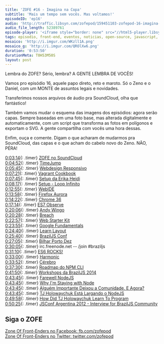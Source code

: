 ```yaml
---
title: 'ZOFE #16 - Imagina na Copa'
subtitle: 'Mais um tempo sem vocês. Mas voltamos!'
episodeID: 'ep16'
audio: 'http://traffic.libsyn.com/zofepod/159451103-zofepod-16-imagina-na-copa.m4a'
audio_file_length: 52389761
episode-player: '<iframe style="border: none" src="//html5-player.libsyn.com/embed/episode/id/7032641/height/90/theme/custom/autoplay/no/autonext/no/thumbnail/yes/preload/no/no_addthis/no/direction/backward/render-playlist/no/custom-color/87A93A/" height="90" width="100%" scrolling="no"  allowfullscreen webkitallowfullscreen mozallowfullscreen oallowfullscreen msallowfullscreen></iframe>'
tags: episodio, front-end, eventos, noticias, open-source, javascript, nodejs, npm
mosaico: 'http://i.imgur.com/WKzll1A.png'
mosaico_g: 'http://i.imgur.com/QROlXw6.png'
duration: '0:53:50'
durationMeta: T0H53M50S
layout: post
---
```


Lembra do ZOFE? Sério, lembra? A GENTE LEMBRA DE VOCÊS!

Vamos pro episódio 16, aquele papo direto, reto e maroto. Só o Zeno e o Daniel, com um MONTE de assuntos legais e novidades.

<!-- excerpt -->

Transferimos nossos arquivos de áudio pra SoundCloud, olha que fantástico!

Também vamos mudar o esquema das imagens dos episódios: agora serão capas. Sempre baseadas em uma foto base, mas alterada digitalmente e automaticamente, com um script que transforma as fotos em polígonos e exportam o SVG. A gente compartilha com vocês uma hora dessas.

Enfim, ouça e comente. Digam o que acharam de mudarmos pra SoundCloud, das capas e o que acham do cabelo novo do Zeno. NÃO, PÉRA!

[0:03:14](#t=0:03:14){: .timer} [ZOFE no SoundCloud](http://soundcloud.com/zofepod)<br>
[0:04:52](#t=0:04:52){: .timer} [TimeJump](https://github.com/zofepod/timejump)<br>
[0:05:45](#t=0:05:45){: .timer} [Webdesign Responsivo](http://novatec.com.br/livros/webdesign-responsivo/)<br>
[0:07:21](#t=0:07:21){: .timer} [Vagrant Cookbook](https://leanpub.com/vagrantcookbook-ptbr)<br>
[0:07:45](#t=0:07:45){: .timer} [Setup da Erika Heidi](http://setup.loopinfinito.com.br/erika-heidi/)<br>
[0:08:17](#t=0:08:17){: .timer} [Setup - Loop Infinito](http://setup.loopinfinito.com.br/)<br>
[0:12:55](#t=0:12:55){: .timer} [WebIDE](https://hacks.mozilla.org/2014/06/webide-lands-in-nightly/)<br>
[0:13:58](#t=0:13:58){: .timer} [Firefox Aurora](https://www.mozilla.org/en-US/firefox/channel/#aurora)<br>
[0:14:22](#t=0:14:22){: .timer} [Chrome 36](http://blog.chromium.org/2014/05/chrome-36-beta-elementanimate-html.html)<br>
[0:17:14](#t=0:17:14){: .timer} [ES7 Observe](http://www.html5rocks.com/en/tutorials/es7/observe/)<br>
[0:20:06](#t=0:20:06){: .timer} [Andy Wingo](https://twitter.com/andywingo)<br>
[0:20:28](#t=0:20:28){: .timer} [Breach](http://breach.cc/)<br>
[0:22:57](#t=0:22:57){: .timer} [Web Starter Kit](https://developers.google.com/web/starter-kit/)<br>
[0:23:55](#t=0:23:55){: .timer} [Google Fundamentals](https://developers.google.com/web/fundamentals/)<br>
[0:24:40](#t=0:24:40){: .timer} [Learn Layout](http://pt-br.learnlayout.com/)<br>
[0:25:40](#t=0:25:40){: .timer} [BrazilJS Conf](http://braziljs.com.br/)<br>
[0:27:05](#t=0:27:05){: .timer} [Bilhar Porto Dez](http://www.bilharportodez.com.br/)<br>
[0:30:05](#t=0:30:05){: .timer} irc.freenode.net -- /join #braziljs<br>
[0:31:10](#t=0:31:10){: .timer} [ES6 ROCKS!](http://es6rocks.com/)<br>
[0:33:00](#t=0:33:00){: .timer} [Harmonic](https://github.com/es6rocks/harmonic/)<br>
[0:33:52](#t=0:33:52){: .timer} [Cérebro](http://cerebrobr.github.io/cerebro/)<br>
[0:37:30](#t=0:37:30){: .timer} [Roadmap do NPM CLI](http://blog.npmjs.org/post/91303926460/npm-cli-roadmap-a-periodic-update)<br>
[0:41:50](#t=0:41:50){: .timer} [Workshops da BrazilJS 2014](http://www.eventick.com.br/workshop-braziljs-2014)<br>
[0:43:45](#t=0:43:45){: .timer} [Farewell NodeJS](https://medium.com/code-adventures/farewell-node-js-4ba9e7f3e52b)<br>
[0:43:45](#t=0:43:45){: .timer} [Why I'm Staying with Node](https://medium.com/@ded/why-im-staying-with-node-e6fd3be62e34)<br>
[0:43:45](#t=0:43:45){: .timer} [Alguém Importante Deixou a Comunidade. E Agora?](http://www.akitaonrails.com/2014/07/06/off-topic-alguem-importante-deixou-a-comunidade-e-agora)<br>
[0:43:45](#t=0:43:45){: .timer} [TJ Holowaychuk Está Largando o NodeJS](http://jcemer.com/tj-holowaychuk-esta-largando-node-js.html)<br>
[0:49:58](#t=0:49:58){: .timer} [How Did TJ Holowaychuk Learn To Program](http://www.quora.com/TJ-Holowaychuk-1/How-did-TJ-Holowaychuk-learn-to-program)<br>
[0:50:25](#t=0:50:25){: .timer} [JSConf Argentina 2012 - Interview for BrazilJS Community](https://www.youtube.com/watch?v=wxDBF3OOaRA)<br>

## Siga o ZOFE

[Zone Of Front-Enders no Facebook: fb.com/zofepod](http://fb.com/zofepod/ 'ZOFE no Facebook: fb.com/zofepod')<br>
[Zone Of Front-Enders no Twitter: twitter.com/zofepod](http://twitter.com/zofepod/ 'ZOFE no Twitter')<br>
